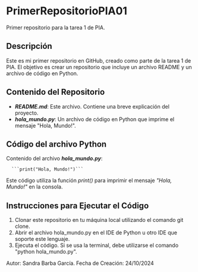 # PrimerRepositorioPIA01
Primer repositorio para la tarea 1 de PIA.

## Descripción
   Este es mi primer repositorio en GitHub, creado como parte de la tarea 1 de PIA. 
   El objetivo es crear un repositorio que incluye un archivo README y un archivo de código en Python.

## Contenido del Repositorio
   - ***README.md***: Este archivo. Contiene una breve explicación del proyecto.
   - ***hola_mundo.py***: Un archivo de código en Python que imprime el mensaje "Hola, Mundo!".

## Código del archivo Python
   Contenido del archivo ***hola_mundo.py***:

      ```print("Hola, Mundo!")```
		
   Este código utiliza la función *print()* para imprimir el mensaje *"Hola, Mundo!"* en la consola.

## Instrucciones para Ejecutar el Código
   1. Clonar este repositorio en tu máquina local utilizando el comando git clone.
   2. Abrir el archivo hola_mundo.py en el IDE de Python u otro IDE que soporte este lenguaje.
   3. Ejecuta el código. Si se usa la terminal, debe utilizarse el comando "python hola_mundo.py".


Autor: Sandra Barba García.
Fecha de Creación: 24/10/2024
